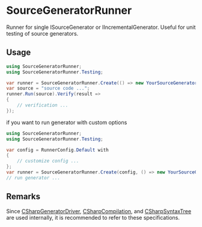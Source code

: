 # SourceGeneratorRunner

Runner for single ISourceGenerator or IIncrementalGenerator. Useful for unit testing of source generators.

## Usage

```C#
using SourceGeneratorRunner;
using SourceGeneratorRunner.Testing;

var runner = SourceGeneratorRunner.Create(() => new YourSourceGenerator()); 
var source = "source code ...";
runner.Run(source).Verify(result =>
{
    // verification ...
});
```
if you want to run generator with custom options

```C#
using SourceGeneratorRunner;
using SourceGeneratorRunner.Testing;

var config = RunnerConfig.Default with 
{
    // customize config ... 
};
var runner = SourceGeneratorRunner.Create(config, () => new YourSourceGenerator()); 
// run generator ...
```

## Remarks

Since [CSharpGeneratorDriver](https://docs.microsoft.com/ja-jp/dotnet/api/microsoft.codeanalysis.csharp.csharpgeneratordriver?view=roslyn-dotnet), [CSharpCompilation](https://docs.microsoft.com/en-us/dotnet/api/microsoft.codeanalysis.csharp.csharpcompilation?view=roslyn-dotnet-4.1.0), and [CSharpSyntaxTree](https://docs.microsoft.com/en-us/dotnet/api/microsoft.codeanalysis.csharp.csharpsyntaxtree?view=roslyn-dotnet-4.1.0) are used internally, it is recommended to refer to these specifications.

